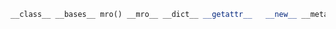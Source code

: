 ```python
__class__ __bases__ mro() __mro__ __dict__ __getattr__   __new__ __metadata__ __str__ __repr__
```



